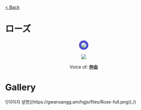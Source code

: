 [< Back](./?page=artist)

# ローズ

<p style="text-align:center;"><img src="https://gwansangg.am/hgjs/files/rose.png" style="max-width: 200px; border-radius: 50%; border: 7px solid #5050d2;"></p>
<p style="text-align:center;"><img src="https://gwansangg.am/hgjs/files/Rose-full.png"></p>

<p style="text-align: center;">Voice of: <b><a href="./?page=artist/zhongyou">仲由</a></b></p>

# Gallery

<div class="gallery-container">
  ![이미지 설명](https://gwansangg.am/hgjs/files/Rose-full.png)(./)
  
</div>
